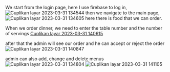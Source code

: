We start from the login page, here I use firebase to log in, 
![Cuplikan layar 2023-03-31 134544](https://user-images.githubusercontent.com/88383646/229047318-12fe1409-39eb-4f14-8357-3aa6640754ce.png)
then we navigate to the main page,
![Cuplikan layar 2023-03-31 134605](https://user-images.githubusercontent.com/88383646/229047715-0350da93-05c0-4af0-b94e-3cabc78d7fe1.png)
here there is food that we can order. 


When we order dinner, we need to enter the table number and the number of servings
[Cuplikan layar 2023-03-31 140615](https://user-images.githubusercontent.com/88383646/229048189-6e2e1cc8-0e66-442b-92c8-530d62cc12ff.png)

after that the admin will see our order and he can accept or reject the order
![Cuplikan layar 2023-03-31 140847](https://user-images.githubusercontent.com/88383646/229048879-4150d9eb-9e87-4141-be0e-9e4d8b2f1a03.png)

admin can also add, change and delete menus
![Cuplikan layar 2023-03-31 134804](https://user-images.githubusercontent.com/88383646/229049084-c3fc1b76-2125-4ac5-bbaf-e4f736990849.png)
![Cuplikan layar 2023-03-31 141105](https://user-images.githubusercontent.com/88383646/229049313-2a5406e7-93c4-4d68-a748-0650c43d86e2.png)
